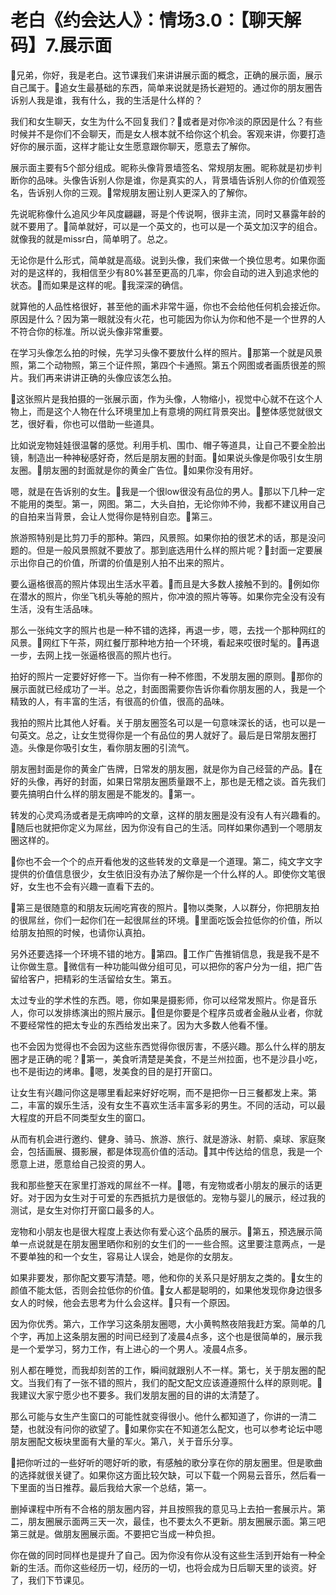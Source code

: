 # 老白《约会达人》：情场3.0：【聊天解码】7.展示面

🎼兄弟，你好，我是老白。这节课我们来讲讲展示面的概念，正确的展示面，展示自己属于。🎼追女生最基础的东西，简单来说就是扬长避短的。通过你的朋友圈告诉别人我是谁，我有什么，我的生活是什么样的？

我们和女生聊天，女生为什么不回复我们？🎼或者是对你冷淡的原因是什么？有些时候并不是你们不会聊天，而是女人根本就不给你这个机会。客观来讲，你要打造好你的展示面，这样才能让女生愿意跟你聊天，愿意去了解你。

展示面主要有5个部分组成。昵称头像背景墙签名、常规朋友圈。昵称就是初步判断你的品味。头像告诉别人你是谁，你是真实的人，背景墙告诉别人你的价值观签名，告诉别人你的三观。🎼常规朋友圈让别人更深入的了解你。

先说昵称像什么追风少年风度翩翩，哥是个传说啊，很非主流，同时又暴露年龄的就不要用了。🎼简单就好，可以是一个英文的，也可以是一个英文加汉字的组合。就像我的就是missr白，简单明了。总之。

无论你是什么形式，简单就是高级。说到头像，我们来做一个换位思考。如果你面对的是这样的，我相信至少有80%甚至更高的几率，你会自动的进入到追求他的状态。🎼而如果是这样的呢。🎼我深深的确信。

就算他的人品性格很好，甚至他的画术非常牛逼，你也不会给他任何机会接近你。原因是什么？因为第一眼就没有火花，也可能因为你认为你和他不是一个世界的人不符合你的标准。所以说头像非常重要。

在学习头像怎么拍的时候，先学习头像不要放什么样的照片。🎼那第一个就是风景照，第二个动物照，第三个证件照，第四个卡通照。第五个网图或者画质很差的照片。我们再来讲讲正确的头像应该怎么拍。

🎼这张照片是我拍摄的一张展示面，作为头像，人物缩小，视觉中心就不在这个人物上，而是这个人物在什么环境里加上有意境的网红背景突出。🎼整体感觉就很文艺，很好看，你也可以借助一些道具。

比如说宠物娃娃很温馨的感觉。利用手机、围巾、帽子等道具，让自己不要全脸出镜，制造出一种神秘感好奇，然后是朋友圈的封面。🎼如果说头像是你吸引女生朋友圈。🎼朋友圈的封面就是你的黄金广告位。🎼如果你没有用好。

嗯，就是在告诉别的女生。🎼我是一个很low很没有品位的男人。🎼那以下几种一定不能用的类型。第一，网图。第二，大头自拍，无论你帅不帅，我都不建议用自己的自拍来当背景，会让人觉得你是特别自恋。🎼第三。

旅游照特别是比剪刀手的那种。第四，风景照。如果你拍的很艺术的话，那是没问题的。但是一般风景照就不要放了。那到底选用什么样的照片呢？🎼封面一定要展示出你自己的价值，所谓的价值是别人拍不出来的照片。

要么逼格很高的照片体现出生活水平着。🎼而且是大多数人接触不到的。🎼例如你在潜水的照片，你坐飞机头等舱的照片，你冲浪的照片等等。如果你完全没有没有生活，没有生活品味。

那么一张纯文字的照片也是一种不错的选择，再退一步，嗯，去找一个那种网红的风景。🎼网红下午茶，网红餐厅那种地方拍一个环境，看起来哎很时髦的。🎼再退一步，去网上找一张逼格很高的照片也行。

拍好的照片一定要好好修一下。当你有一种不修图，不发朋友圈的原则。🎼那你的展示面就已经成功了一半。总之，封面图需要你告诉你看你朋友圈的人，我是一个精致的人，有丰富的生活，有很高的价值，很高的品味。

我拍的照片比其他人好看。关于朋友圈签名可以是一句意味深长的话，也可以是一句英文。总之，让女生觉得你是一个有品位的男人就好了。最后是日常朋友圈打造。头像是你吸引女生，看你朋友圈的引流气。

朋友圈封面是你的黄金广告牌，日常发的朋友圈，就是你为自己经营的产品。🎼在好的头像，再好的封面，如果日常朋友圈质量跟不上，那也是无稽之谈。首先我们要先搞明白什么样的朋友圈是不能发的。🎼第一。

转发的心灵鸡汤或者是无病呻吟的文章，这样的朋友圈是没有没有人有兴趣看的。🎼随后也就把你定义为屌丝，因为你没有自己的生活。同样如果你遇到一个嗯朋友圈这样的。

🎼你也不会一个个的点开看他发的这些转发的文章是一个道理。第二，纯文字文字提供的价值信息很少，女生依旧没有办法了解你是一个什么样的人。即使你文笔很好，女生也不会有兴趣一直看下去的。

🎼第三是很随意的和朋友玩闹吃宵夜的照片。🎼物以类聚，人以群分，你把朋友拍的很屌丝，你们一起你们在一起很屌丝的环境。🎼里面吃饭会拉低你的价值，所以给朋友拍照的时候，也请你认真拍。

另外还要选择一个环境不错的地方。🎼第四。🎼工作广告推销信息，我是我不是不让你做生意。🎼微信有一种功能叫做分组可见，可以把你的客户分为一组，把广告留给客户，把精彩的生活留给女生。第五。

太过专业的学术性的东西。嗯，你如果是摄影师，你可以经常发照片。你是音乐人，你可以发排练演出的照片展示。🎼但是你要是个程序员或者金融从业者，你就不要经常性的把太专业的东西给发出来了。因为大多数人他看不懂。

也不会因为觉得也不会因为这些东西觉得你很厉害，不感兴趣。那么什么样的朋友圈才是正确的呢？🎼第一，美食听清楚是美食，不是兰州拉面，也不是沙县小吃，也不是街边的烤串。🎼嗯，发美食的目的是打开窗口。

让女生有兴趣问你这是哪里看起来好好吃啊，而不是把你一日三餐都发上来。第二，丰富的娱乐生活，没有女生不喜欢生活丰富多彩的男生。不同的活动，可以最大程度的开启不同类型女生的窗口。

从而有机会进行邀约、健身、骑马、旅游、旅行、就是游泳、射箭、桌球、家庭聚会，包括画展、摄影展，都是体现高价值的活动。🎼其中传达给的信息，我是一个愿意上进，愿意给自己投资的男人。

我和那些整天在家里打游戏的屌丝不一样。🎼嗯，有宠物或者小朋友的展示的话更好。对于因为女生对于可爱的东西抵抗力是很低的。宠物与婴儿的展示，经过我的测试，是女生对你打开窗口最多的人。

宠物和小朋友也是很大程度上表达你有爱心这个品质的展示。🎼第五，预选展示简单一点说就是在朋友圈里晒你和别的女生们的一一些合照。这里要注意两点，一是不要单独的和一个女生，容易让人误会，她是你的女朋友。

如果非要发，那你配文要写清楚。嗯，他和你的关系只是好朋友之类的。🎼女生的颜值不能太低，否则会拉低你的价值。🎼女人都是聪明的，如果他发现你身边很多女人的时候，他会去思考为什么会这样。🎼只有一个原因。

因为你优秀。第六，工作学习这条朋友圈嗯，大小黄鸭熬夜陪我赶方案。简单的几个字，再加上这条朋友圈的时间已经到了凌晨4点多，这个也是很简单的，展示我是一个爱学习，努力工作，有上进心的一个男人。凌晨4点多。

别人都在睡觉，而我却刻苦的工作，瞬间就跟别人不一样。第七，关于朋友圈的配文。当我们有了一张不错的照片，我们的配文配文应该遵遵照什么样的原则呢。🎼我建议大家宁愿少也不要多。我们发朋友圈的目的讲的太清楚了。

那么可能与女生产生窗口的可能性就变得很小。他什么都知道了，你讲的一清二楚，也就没有问你的欲望了。🎼如果你实在不知道怎么配文，也可以参考论坛中嗯朋友圈配文板块里面有大量的军火。第八，关于音乐分享。

🎼把你听过的一些好听的嗯好听的歌，有感触的歌分享在你的朋友圈里。但是歌曲的选择就很关键了。如果你这方面比较欠缺，可以下载一个网易云音乐，然后看一下里面的当日推荐。最后我给大家一个总结，第一。

删掉课程中所有不合格的朋友圈内容，并且按照我的意见马上去拍一套展示片。第二，朋友圈展示面两三天一次，最佳，也不要太久不更新。朋友圈展示面。第三吧第三就是。做朋友圈展示面。不要把它当成一种负担。

你在做的同时同样也是提升了自己。因为你没有你从没有这些生活到开始有一种全新的生活。而你这些经历一切，经历的一切，也将会成为日后聊天里的谈资。好了，我们下节课见。

